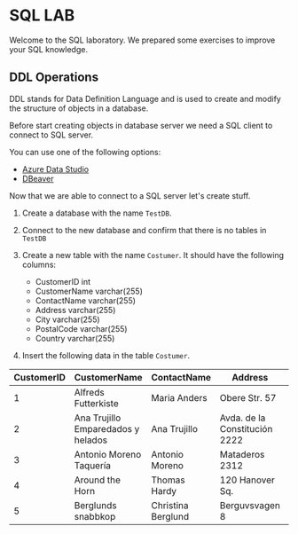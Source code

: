 # SQL LAB

Welcome to the SQL laboratory. We prepared some exercises to improve your SQL knowledge.

## DDL Operations
DDL stands for Data Definition Language and is used to create and modify the structure of objects in a database.

Before start creating objects in database server we need a SQL client to connect to SQL server.

You can use one of the following options:

- [Azure Data Studio](https://learn.microsoft.com/en-us/sql/azure-data-studio/download-azure-data-studio?view=sql-server-ver16&tabs=redhat-install%2Credhat-uninstall)
- [DBeaver](https://dbeaver.io/download/) 

Now that we are able to connect to a SQL server let's create stuff.

1. Create a database with the name `TestDB`.

2. Connect to the new database and confirm that there is no tables in `TestDB`

3. Create a new table with the name `Costumer`. It should have the following columns:
    
    - CustomerID   int 
    - CustomerName varchar(255)	
    - ContactName varchar(255)		
    - Address varchar(255)		
    - City varchar(255)		
    - PostalCode varchar(255)		
    - Country varchar(255)	

4. Insert the following data in the table `Costumer`.

| CustomerID    | CustomerName                      | ContactName       | Address	                    | City          | PostalCode    | Country       |
| -----------   | -----------                       | -----------       | -----------                   | ---------     |-----------    |-----------    |
| 1             | Alfreds Futterkiste               | Maria Anders      | Obere Str. 57                 | Berlin        | 12209         | Germany       |
| 2	            | Ana Trujillo Emparedados y helados| Ana Trujillo	    | Avda. de la Constitución 2222 | México D.F.	| 05021	        | Mexico        |
| 3	            | Antonio Moreno Taquería           | Antonio Moreno    | Mataderos 2312	            | México D.F.	| 05023	        | Mexico        |
| 4             | Around the Horn                   | Thomas Hardy      | 120 Hanover Sq.	            | London	    | WA1 1DP	    | UK            |
| 5	            | Berglunds snabbkop                | Christina Berglund| Berguvsvagen 8	            | Lulea	        | S-958 22      | Sweden        |